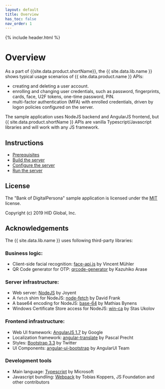 ```yaml
---
layout: default
title: Overview
has_toc: false
nav_order: 1  
---
```

{% include header.html %}  

# Overview

As a part of {{site.data.product.shortName}}, the {{ site.data.lib.name }} shows typical usage scenarios of {{ site.data.product.name }} APIs:

* creating and deleting a user account.
* enrolling and changing user credentials, such as password, fingerprints, cards, face, U2F tokens,
one-time password, PIN.
* multi-factor authentication (MFA) with enrolled credentials, driven by logon policies configured 
on the server.

The sample application uses NodeJS backend and AngularJS frontend, but {{ site.data.product.shortName }} 
APIs are vanilla Typescript/Javascript libraries and will work with any JS framework.

## Instructions

* [Prerequisites](./prereqs.md)
* [Build the server](./build.md)
* [Configure the server](./configure.md)
* [Run the server](./run.md)


## License

The "Bank of DigitalPersona" sample application is licensed under the [MIT](./LICENSE) license. 

Copyright (c) 2019 HID Global, Inc.

## Acknowledgements

The {{ site.data.lib.name }} uses following third-party libraries:

### Business logic:

* Client-side facial recognition: [face-api.js](https://github.com/justadudewhohacks/face-api.js) by Vincent Mühler
* QR Code generator for OTP: [qrcode-generator](https://github.com/kazuhikoarase/qrcode-generator) by Kazuhiko Arase

### Server infrastructure:

* Web server: [NodeJS](https://nodejs.org) by Joyent
* A `fetch` shim for NodeJS: [node-fetch](https://github.com/bitinn/node-fetch) by David Frank
* A base64 encoding for NodeJS: [base-64](https://github.com/mathiasbynens/base64) by Mathias Bynens
* Windows Certificate Store access for NodeJS: [win-ca](https://github.com/ukoloff/win-ca) by Stas Ukolov

### Frontend infrastructure:

* Web UI framework: [AngularJS 1.7](https://angularjs.org/) by Google
* Localization framework: [angular-translate](https://angular-translate.github.io/) by Pascal Precht
* Styles: [Bootstrap 3.3](https://getbootstrap.com/docs/3.3/) by Twitter
* UI Components: [angular-ui-bootstrap]() by AngularUI Team

### Development tools

* Main language: [Typescript](https://www.typescriptlang.org/) by Microsoft
* Javascript bundling: [Webpack](https://github.com/webpack/webpack) by Tobias Koppers, JS Foundation and other contributors
